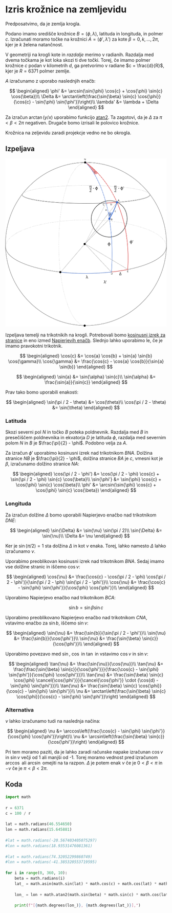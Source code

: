 # Izris krožnice na zemljevidu

Predposatvimo, da je zemlja krogla.

Podano imamo središče krožnice $B = (\phi, \lambda)$, latituda in longituda, in polmer $c$.
Izračunati moramo točke na krožnici $A = (\phi', \lambda')$ za kote $\beta = 0, k, ..., 2\pi$, kjer je $k$ želena natančnost.

V geometriji na krogli kote in *razdalje* merimo v radianih.
Razdalja med dvema točkama je kot loka skozi ti dve točki.
Torej, če imamo polmer krožnice $c$ podan v kilometrih $d$, ga pretvorimo v radiane $c = \frac{d}{R}$, kjer je $R = 6371$ polmer zemlje.

$A$ izračunamo z uporabo naslednjih enačb:

$$
\begin{aligned}
\phi' &= \arcsin(\sin{\phi} \cos{c} + \cos{\phi} \sin{c} \cos{\beta})\\
\Delta &= \arctan\left(\frac{\sin{\beta} \sin{c} \cos{\phi}}{\cos{c} - \sin{\phi} \sin{\phi'}}\right)\\
\lambda' &= \lambda + \Delta
\end{aligned}
$$

Za izračun $\arctan(y / x)$ uporabimo funkcijo [atan2](https://en.wikipedia.org/wiki/Atan2). Ta zagotovi, da je $\Delta$ za $\pi < \beta < 2\pi$ negativen.
Drugače bomo izrisali le polovico krožnice.

Krožnica na zeljevidu zaradi projekcje vedno ne bo okrogla.

## Izpeljava

![circle](circle.svg)

Izpeljava temelji na trikotnikih na krogli.
Potrebovali bomo [kosinusni izrek za stranice](https://en.wikipedia.org/wiki/Spherical_trigonometry#Cosine_rules_and_sine_rules) in eno izmed [Napierjevih enačb](https://en.wikipedia.org/wiki/Spherical_trigonometry#Napier's_rules_for_right_spherical_triangles).
Slednjo lahko uporabimo le, če je imamo pravokotni trikotnik.

$$
\begin{aligned}
\cos{c} &= \cos{a} \cos{b} + \sin{a} \sin{b} \cos{\gamma}\\
\cos{\gamma} &= \frac{\cos{c} - \cos{a} \cos{b}}{\sin{a} \sin{b}}
\end{aligned}
$$

$$
\begin{aligned}
\sin{a} &= \sin{\alpha} \sin{c}\\
\sin{\alpha} &= \frac{\sin{a}}{\sin{c}}
\end{aligned}
$$

Prav tako bomo uporabili enakosti:

$$
\begin{aligned}
\sin(\pi / 2 - \theta) &= \cos(\theta)\\
\cos(\pi / 2 - \theta) &= \sin(\theta)
\end{aligned}
$$

### Latituda

Skozi severni pol $N$ in točko $B$ poteka poldnevnik.
Razdalja med $B$ in presečiščem poldnevnika in ekvatorja $D$ je latituda $\phi$, razdalja med severnim polom $N$ in $B$ je $\frac{\pi}{2} - \phi$.
Podobno velja za $A$.

Za izračun $\phi'$ uporabimo kosinusni izrek nad trikotnikom $BNA$. Dolžina stranice $NB$ je $\frac{\pi}{2} - \phi$, dolžina stranice $BA$ je $c$, vmesni kot je $\beta$, izračunamo dolžino stranice $NA$:

$$
\begin{aligned}
\cos(\pi / 2 - \phi') &= \cos(\pi / 2 - \phi) \cos{c} + \sin(\pi / 2 - \phi) \sin{c} \cos{\beta}\\
\sin{\phi'} &= \sin{\phi} \cos{c} + \cos{\phi} \sin{c} \cos{\beta}\\
\phi' &= \arcsin(\sin{\phi} \cos{c} + \cos{\phi} \sin{c} \cos{\beta})
\end{aligned}
$$

### Longituda

Za izračun dolžine $\Delta$ bomo uporabili Napierjevo enačbo nad trikotnikom $DNE$:

$$
\begin{aligned}
\sin{\Delta} &= \sin{\nu} \sin(\pi / 2)\\
\sin{\Delta} &= \sin{\nu}\\
\Delta &= \nu
\end{aligned}
$$

Ker je $\sin(\pi/2) = 1$ sta dolžina $\Delta$ in kot $\nu$ enaka.
Torej, lahko namesto $\Delta$ lahko izračunamo $\nu$.

Uporabimo preoblikovan kosinusni izrek nad trikotnikom $BNA$. Sedaj imamo vse dolžine stranic in iščemo $\cos{\nu}$:

$$
\begin{aligned}
\cos{\nu} &= \frac{\cos{c} - \cos(\pi / 2 - \phi) \cos(\pi / 2 - \phi')}{\sin(\pi / 2 - \phi) \sin(\pi / 2 - \phi')}\\
\cos{\nu} &= \frac{\cos{c} - \sin{\phi} \sin{\phi'}}{\cos{\phi} \cos{\phi'}}\\
\end{aligned}
$$

Uporabimo Napierjevo enačbo nad trikotnikom $BCA$:

$$
\sin{b} = \sin{\beta} \sin{c}
$$

Uporabimo preoblikovano Napierjevo enačbo nad trikotnikom $CNA$, vstavimo enačbo za $\sin{b}$, iščemo $\sin{\nu}$:

$$
\begin{aligned}
\sin{\nu} &= \frac{\sin{b}}{\sin(\pi / 2 - \phi')}\\
\sin{\nu} &= \frac{\sin{b}}{\cos{\phi'}}\\
\sin{\nu} &= \frac{\sin{\beta} \sin{c}}{\cos{\phi'}}\\
\end{aligned}
$$

Uporabimo povezavo med $\sin$, $\cos$ in $\tan$ in vstavimo $\cos{\nu}$ in $\sin{\nu}$:

$$
\begin{aligned}
\tan{\nu} &= \frac{\sin{\nu}}{\cos{\nu}}\\
\tan{\nu} &= \frac{\frac{\sin{\beta} \sin{c}}{\cos{\phi'}}}{\frac{\cos{c} - \sin{\phi} \sin{\phi'}}{\cos{\phi} \cos{\phi'}}}\\
\tan{\nu} &= \frac{\sin{\beta} \sin{c} \cos{\phi} \cancel{\cos{\phi'}}}{\cancel{\cos{\phi'}} \cdot {\cos{d} - \sin{\phi} \sin{\phi'}}}\\
\tan{\nu} &= \frac{\sin{\beta} \sin{c} \cos{\phi}}{\cos{c} - \sin{\phi} \sin{\phi'}}\\
\nu &= \arctan\left(\frac{\sin{\beta} \sin{c} \cos{\phi}}{\cos{c} - \sin{\phi} \sin{\phi'}}\right)
\end{aligned}
$$

### Alternativa

$\nu$ lahko izračunamo tudi na naslednja načina:

$$
\begin{aligned}
\nu &= \arccos\left(\frac{\cos{c} - \sin{\phi} \sin{\phi'}}{\cos{\phi} \cos{\phi'}}\right)\\
\nu &= \arcsin\left(\frac{\sin{\beta} \sin{c}}{\cos{\phi'}}\right)
\end{aligned}
$$

Pri tem moramo paziti, da je lahko zaradi računske napake izračunan $\cos{\nu}$ in $\sin{\nu}$ večji od 1 ali manjši od -1.
Torej moramo vednost pred izračunom $\arccos$ ali $\arcsin$ omejiti na ta razpon.
$\Delta$ je potem enak $\nu$ če je $0 < \beta < \pi$ in $-\nu$ če je $\pi < \beta < 2\pi$.

## Koda

```python
import math

r = 6371
c = 100 / r

lat = math.radians(46.554650)
lon = math.radians(15.645881)

#lat = math.radians(-20.567403405075297)
#lon = math.radians(18.93531476081361)

#lat = math.radians(74.32052299860749)
#lon = math.radians(-41.385320553719595)

for i in range(0, 360, 10):
    beta = math.radians(i)
    lat_ = math.asin(math.sin(lat) * math.cos(c) + math.cos(lat) * math.sin(c) * math.cos(beta))

    lon_ = lon + math.atan2(math.sin(beta) * math.sin(c) * math.cos(lat), math.cos(c) - math.sin(lat) * math.sin(lat_))

    print(f"[{math.degrees(lon_)}, {math.degrees(lat_)}],")
```
